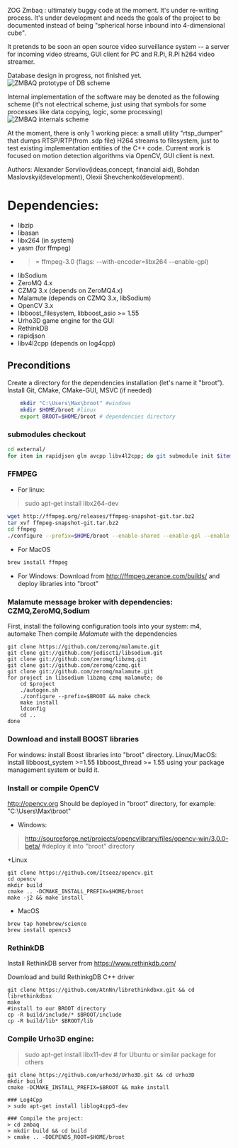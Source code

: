 ZOG Zmbaq : ultimately buggy code at the moment. It's under re-writing process.
It's under development and needs the goals of the project to be documented instead of being
"spherical horse inbound into 4-dimensional cube".

It pretends to be soon an open source video surveillance system -- a server for incoming video streams,
GUI client for PC and R.Pi, R.Pi h264 video streamer.

Database design in progress, not finished yet.
![ZMBAQ prototype of DB scheme](https://github.com/zog-camera/zmbaq/blob/master/docs/db.png)

Internal implementation of the software may be denoted as the following scheme
 (it's not electrical scheme, just using that symbols for some processes like data copying, logic, some processing)
![ZMBAQ internals scheme](https://github.com/zog-camera/zmbaq/blob/master/docs/zmbaq_internal.png)

At the moment, there is only 1 working piece: a small utility "rtsp_dumper" that dumps RTSP/RTP(from .sdp file) H264 streams
to filesystem, just to test existing implementation entities of the C++ code.
Current work is focused on motion detection algorithms via OpenCV, GUI client is next.


Authors: Alexander Sorvilov(ideas,concept, financial aid), Bohdan Maslovskyi(development), Olexii Shevchenko(development).

# Dependencies:
+ libzip
+ libasan
+ libx264 (in system)
+ yasm (for ffmpeg)
+ >= ffmpeg-3.0 (flags: --with-encoder=libx264 --enable-gpl)
+ libSodium
+ ZeroMQ 4.x
+ CZMQ 3.x (depends on ZeroMQ4.x)
+ Malamute (depends on CZMQ 3.x, libSodium)
+ OpenCV 3.x
+ libboost_filesystem, libboost_asio >= 1.55
+ Urho3D game engine for the GUI
+ RethinkDB
+ rapidjson
+ libv4l2cpp (depends on log4cpp)

## Preconditions
   Create a directory for the dependencies installation
  (let's name it "broot"). Install Git, CMake, CMake-GUI, MSVC (if needed)
```BASH
	mkdir "C:\Users\Max\broot" #windows
	mkdir $HOME/broot #linux
    export BROOT=$HOME/broot # dependencies directory
```

### submodules checkout
```BASH
cd external/
for item in rapidjson glm avcpp libv4l2cpp; do git submodule init $item && git submodule update $item; done;
```

### FFMPEG
+ For linux:
> sudo apt-get install libx264-dev

```BASH
wget http://ffmpeg.org/releases/ffmpeg-snapshot-git.tar.bz2
tar xvf ffmpeg-snapshot-git.tar.bz2
cd ffmpeg
./configure --prefix=$HOME/broot --enable-shared --enable-gpl --enable-libx264 --enable-decoder=h264
```
+ For MacOS
```BASH
brew install ffmpeg
```
+ For Windows:
Download from http://ffmpeg.zeranoe.com/builds/ and deploy libraries into "broot"

### Malamute message broker with dependencies: CZMQ,ZeroMQ,Sodium
First, install the following configuration tools into your system: m4, automake
Then compile *Malamute* with the dependencies
```
git clone https://github.com/zeromq/malamute.git
git clone git://github.com/jedisct1/libsodium.git
git clone git://github.com/zeromq/libzmq.git
git clone git://github.com/zeromq/czmq.git
git clone git://github.com/zeromq/malamute.git
for project in libsodium libzmq czmq malamute; do
    cd $project
    ./autogen.sh
    ./configure --prefix=$BROOT && make check
    make install
    ldconfig
    cd ..
done
```


### Download and install BOOST libraries
  For windows: install Boost libraries into "broot" directory.
  Linux/MacOS: install libboost_system >=1.55 libboost_thread >= 1.55
  using your package management system or build it.


### Install or compile OpenCV
http://opencv.org
Should be deployed in "broot" directory, for example: "C:\Users\Max\broot"

+ Windows:
> http://sourceforge.net/projects/opencvlibrary/files/opencv-win/3.0.0-beta/
> #deploy it into "broot" directory

+Linux
```
git clone https://github.com/Itseez/opencv.git
cd opencv
mkdir build
cmake .. -DCMAKE_INSTALL_PREFIX=$HOME/broot
make -j2 && make install
```

+ MacOS
```
brew tap homebrew/science
brew install opencv3
```
### RethinkDB
Install RethinkDB server from https://www.rethinkdb.com/

Download and build RethinkgDB C++ driver
```
git clone https://github.com/AtnNn/librethinkdbxx.git && cd librethinkdbxx
make
#install to our BROOT directory
cp -R build/include/* $BROOT/include
cp -R build/lib* $BROOT/lib
```

### Compile Urho3D engine:
> sudo apt-get install libx11-dev # for Ubuntu or similar package for others
```
git clone https://github.com/urho3d/Urho3D.git && cd Urho3D
mkdir build
cmake -DCMAKE_INSTALL_PREFIX=$BROOT && make install

### Log4Cpp 
> sudo apt-get install liblog4cpp5-dev

### Compile the project:
> cd zmbaq
> mkdir build && cd build
> cmake .. -DDEPENDS_ROOT=$HOME/broot




